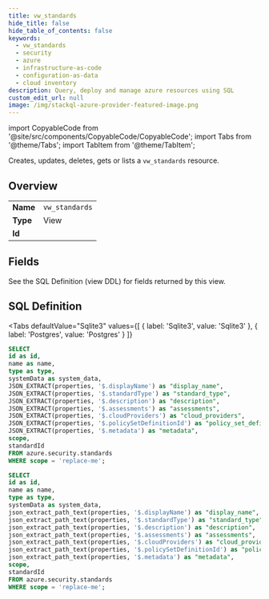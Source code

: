 ```yaml
--- 
title: vw_standards
hide_title: false
hide_table_of_contents: false
keywords:
  - vw_standards
  - security
  - azure
  - infrastructure-as-code
  - configuration-as-data
  - cloud inventory
description: Query, deploy and manage azure resources using SQL
custom_edit_url: null
image: /img/stackql-azure-provider-featured-image.png
---
```


import CopyableCode from '@site/src/components/CopyableCode/CopyableCode';
import Tabs from '@theme/Tabs';
import TabItem from '@theme/TabItem';

Creates, updates, deletes, gets or lists a <code>vw_standards</code> resource.

## Overview
<table><tbody>
<tr><td><b>Name</b></td><td><code>vw_standards</code></td></tr>
<tr><td><b>Type</b></td><td>View</td></tr>
<tr><td><b>Id</b></td><td><CopyableCode code="azure.security.vw_standards" /></td></tr>
</tbody></table>

## Fields

See the SQL Definition (view DDL) for fields returned by this view.

## SQL Definition

<Tabs
defaultValue="Sqlite3"
values={[
{ label: 'Sqlite3', value: 'Sqlite3' },
{ label: 'Postgres', value: 'Postgres' }
]}
>
<TabItem value="Sqlite3">

```sql
SELECT
id as id,
name as name,
type as type,
systemData as system_data,
JSON_EXTRACT(properties, '$.displayName') as "display_name",
JSON_EXTRACT(properties, '$.standardType') as "standard_type",
JSON_EXTRACT(properties, '$.description') as "description",
JSON_EXTRACT(properties, '$.assessments') as "assessments",
JSON_EXTRACT(properties, '$.cloudProviders') as "cloud_providers",
JSON_EXTRACT(properties, '$.policySetDefinitionId') as "policy_set_definition_id",
JSON_EXTRACT(properties, '$.metadata') as "metadata",
scope,
standardId
FROM azure.security.standards
WHERE scope = 'replace-me';
```

</TabItem>
<TabItem value="Postgres">

```sql
SELECT
id as id,
name as name,
type as type,
systemData as system_data,
json_extract_path_text(properties, '$.displayName') as "display_name",
json_extract_path_text(properties, '$.standardType') as "standard_type",
json_extract_path_text(properties, '$.description') as "description",
json_extract_path_text(properties, '$.assessments') as "assessments",
json_extract_path_text(properties, '$.cloudProviders') as "cloud_providers",
json_extract_path_text(properties, '$.policySetDefinitionId') as "policy_set_definition_id",
json_extract_path_text(properties, '$.metadata') as "metadata",
scope,
standardId
FROM azure.security.standards
WHERE scope = 'replace-me';
```

</TabItem>
</Tabs>
